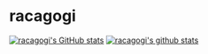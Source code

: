 # racagogi
[![racagogi's GitHub stats](https://github-readme-stats.vercel.app/api?username=racagogi)](https://github.com/racagogi/github-readme-stats)
[![racagogi's github stats](https://github-readme-stats.vercel.app/api/top-langs/?username=racagogi&show_icons=true&hide_border=true&title_color=004386&icon_color=004386&layout=compact)](https://github.com/racagogi)

